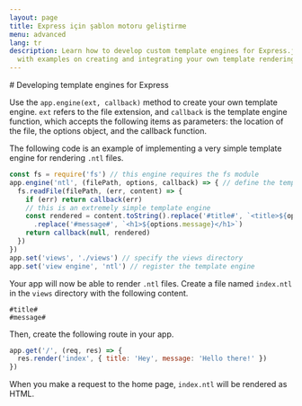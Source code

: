 ```yaml
---
layout: page
title: Express için şablon motoru geliştirme
menu: advanced
lang: tr
description: Learn how to develop custom template engines for Express.js using app.engine(),
  with examples on creating and integrating your own template rendering logic.
---
```

<div id="page-doc" markdown="1">
# Developing template engines for Express

Use the `app.engine(ext, callback)` method to create your own template engine. `ext` refers to the file extension, and `callback` is the template engine function, which accepts the following items as parameters: the location of the file, the options object, and the callback function.

The following code is an example of implementing a very simple template engine for rendering `.ntl` files.

```js
const fs = require('fs') // this engine requires the fs module
app.engine('ntl', (filePath, options, callback) => { // define the template engine
  fs.readFile(filePath, (err, content) => {
    if (err) return callback(err)
    // this is an extremely simple template engine
    const rendered = content.toString().replace('#title#', `<title>${options.title}</title>`)
      .replace('#message#', `<h1>${options.message}</h1>`)
    return callback(null, rendered)
  })
})
app.set('views', './views') // specify the views directory
app.set('view engine', 'ntl') // register the template engine
```

Your app will now be able to render `.ntl` files. Create a file named `index.ntl` in the `views` directory with the following content.

```pug
#title#
#message#
```
Then, create the following route in your app.

```js
app.get('/', (req, res) => {
  res.render('index', { title: 'Hey', message: 'Hello there!' })
})
```
When you make a request to the home page, `index.ntl` will be rendered as HTML.
</div>
